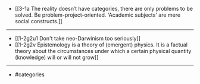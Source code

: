 - [[3-1a The reality doesn’t have categories, there are only problems to be solved. Be problem-project-oriented. 'Academic subjects' are mere social constructs.]]
---
- [[1-2g2u1 Don't take neo-Darwinism too seriously]]
- [[1-2g2v Epistemology is a theory of (emergent) physics. It is a factual theory about the circumstances under which a certain physical quantity (knowledge) will or will not grow]]
---
- #categories

